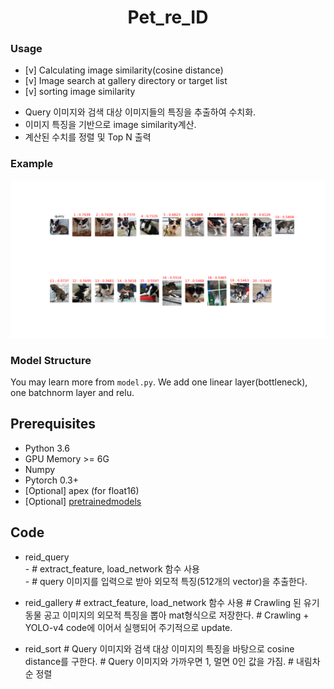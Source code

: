 <h1 align="center"> Pet_re_ID </h1>

### Usage
* [v] Calculating image similarity(cosine distance) 
* [v] Image search at gallery directory or target list
* [v] sorting image similarity
- Query 이미지와 검색 대상 이미지들의 특징을 추출하여 수치화.
- 이미지 특징을 기반으로 image similarity계산. 
- 계산된 수치를 정렬 및 Top N 출력

### Example  
<p align="center"><img src="show_all_data.png" width="640"\></p>


### Model Structure
You may learn more from `model.py`. 
We add one linear layer(bottleneck), one batchnorm layer and relu.


## Prerequisites
- Python 3.6
- GPU Memory >= 6G
- Numpy
- Pytorch 0.3+
- [Optional] apex (for float16) 
- [Optional] [pretrainedmodels](https://github.com/Cadene/pretrained-models.pytorch)

## Code 

 - reid_query    
        - # extract_feature, load_network 함수 사용 <br>
        -  # query 이미지를 입력으로 받아 외모적 특징(512개의 vector)을 추출한다. 
                 
 - reid_gallery  # extract_feature, load_network 함수 사용
                 # Crawling 된 유기동물 공고 이미지의 외모적 특징을 뽑아 mat형식으로 저장한다. 
                 # Crawling + YOLO-v4 code에 이어서 실행되어 주기적으로 update.
                 
 - reid_sort     # Query 이미지와 검색 대상 이미지의 특징을 바탕으로 cosine distance를 구한다.
                 # Query 이미지와 가까우면 1, 멀면 0인 값을 가짐.
                 # 내림차순 정렬 
 
